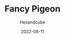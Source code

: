---
title: Fancy Pigeon
id: fancy-pigeon
author: Hexandcube
category: photos
license: Unsplash License
licenseUrl: https://unsplash.com/license
resolution: 3265x4898
date: 2022-08-11
camera: Canon EOS 550D
lens: Canon EF-S 18-55mm f/3.5-5.6 III
iso: 200
focalLength: 49mm
shutterSpeed: 1/200
aperture: f/5.6
---